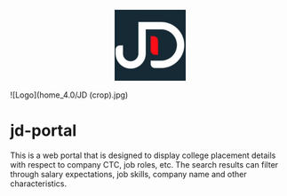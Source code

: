 <p align="center">
  <img src="home_4.0/JD (crop).jpg" height="128">
</p>

![Logo](home_4.0/JD (crop).jpg)

# jd-portal

This is a web portal that is designed to display college placement details with respect to company CTC, job roles, etc. The search results can filter through salary expectations, job skills, company name and other characteristics.
